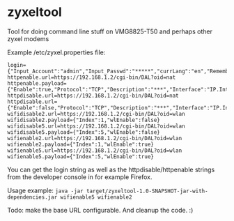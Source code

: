 # zyxeltool
Tool for doing command line stuff on VMG8825-T50 and perhaps other zyxel modems

Example /etc/zyxel.properties file:
```
login={"Input_Account":"admin","Input_Passwd":"*****","currLang":"en","RememberPassword":0,"SHA512_password":false}
httpenable.url=https://192.168.1.2/cgi-bin/DAL?oid=nat
httpenable.payload={"Enable":true,"Protocol":"TCP","Description":"***","Interface":"IP.Interface.7","ExternalPortStart":80,"ExternalPortEnd":80,"InternalPortStart":80,"InternalPortEnd":80,"InternalClient":"***","SetOriginatingIP":false,"OriginatingIpAddress":"","Index":5,"X_ZYXEL_AutoDetectWanStatus":false}
httpdisable.url=https://192.168.1.2/cgi-bin/DAL?oid=nat
httpdisable.url={"Enable":false,"Protocol":"TCP","Description":"***","Interface":"IP.Interface.7","ExternalPortStart":80,"ExternalPortEnd":80,"InternalPortStart":80,"InternalPortEnd":80,"InternalClient":"***","SetOriginatingIP":false,"OriginatingIpAddress":"","Index":5,"X_ZYXEL_AutoDetectWanStatus":false}
wifidisable2.url=https://192.168.1.2/cgi-bin/DAL?oid=wlan
wifidisable2.payload={"Index":1,"wlEnable":false}
wifidisable5.url=https://192.168.1.2/cgi-bin/DAL?oid=wlan
wifidisable5.payload={"Index":5,"wlEnable":false}
wifienable2.url=https://192.168.1.2/cgi-bin/DAL?oid=wlan
wifienable2.payload={"Index":1,"wlEnable":true}
wifienable5.url=https://192.168.1.2/cgi-bin/DAL?oid=wlan
wifienable5.payload={"Index":5,"wlEnable":true}
```

You can get the login string as well as the httpdisable/httpenable strings from the developer console in for example Firefox.

Usage example: `java -jar target/zyxeltool-1.0-SNAPSHOT-jar-with-dependencies.jar wifienable5 wifienable2`

Todo: make the base URL configurable. And cleanup the code. :)